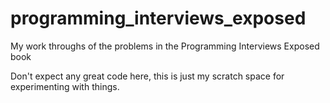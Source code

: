 # programming_interviews_exposed
My work throughs of the problems in the Programming Interviews Exposed book

Don't expect any great code here, this is just my scratch space for experimenting with things.
